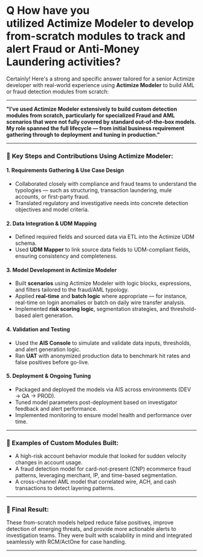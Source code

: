 # Q How have you utilized Actimize Modeler to develop from-scratch modules to track and alert Fraud or Anti-Money Laundering activities?

Certainly! Here's a strong and specific answer tailored for a senior Actimize developer with real-world experience using **Actimize Modeler** to build AML or fraud detection modules from scratch:

---

**"I’ve used Actimize Modeler extensively to build custom detection modules from scratch, particularly for specialized Fraud and AML scenarios that were not fully covered by standard out-of-the-box models. My role spanned the full lifecycle — from initial business requirement gathering through to deployment and tuning in production."**

---

### 🔧 **Key Steps and Contributions Using Actimize Modeler:**

#### 1. **Requirements Gathering & Use Case Design**

- Collaborated closely with compliance and fraud teams to understand the typologies — such as structuring, transaction laundering, mule accounts, or first-party fraud.
- Translated regulatory and investigative needs into concrete detection objectives and model criteria.

#### 2. **Data Integration & UDM Mapping**

- Defined required fields and sourced data via ETL into the Actimize UDM schema.
- Used **UDM Mapper** to link source data fields to UDM-compliant fields, ensuring consistency and completeness.

#### 3. **Model Development in Actimize Modeler**

- Built **scenarios** using Actimize Modeler with logic blocks, expressions, and filters tailored to the fraud/AML typology.
- Applied **real-time** and **batch logic** where appropriate — for instance, real-time on login anomalies or batch on daily wire transfer analysis.
- Implemented **risk scoring logic**, segmentation strategies, and threshold-based alert generation.

#### 4. **Validation and Testing**

- Used the **AIS Console** to simulate and validate data inputs, thresholds, and alert generation logic.
- Ran **UAT** with anonymized production data to benchmark hit rates and false positives before go-live.

#### 5. **Deployment & Ongoing Tuning**

- Packaged and deployed the models via AIS across environments (DEV → QA → PROD).
- Tuned model parameters post-deployment based on investigator feedback and alert performance.
- Implemented monitoring to ensure model health and performance over time.

---

### 🧠 Examples of Custom Modules Built:

- A high-risk account behavior module that looked for sudden velocity changes in account usage.
- A fraud detection model for card-not-present (CNP) ecommerce fraud patterns, leveraging merchant, IP, and time-based segmentation.
- A cross-channel AML model that correlated wire, ACH, and cash transactions to detect layering patterns.

---

### 🏁 Final Result:

These from-scratch models helped reduce false positives, improve detection of emerging threats, and provide more actionable alerts to investigation teams. They were built with scalability in mind and integrated seamlessly with RCM/ActOne for case handling.

---
